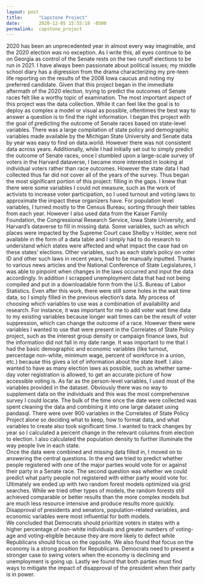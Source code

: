 ```yaml
---
layout: post
title:      "Capstone Project"
date:       2020-12-05 15:55:16 -0500
permalink:  capstone_project
---
```



2020 has been an unprecedented year in almost every way imaginable, and the 2020 election was no exception. As I write this, all eyes continue to be on Georgia as control of the Senate rests on the two runoff elections to be run in 2021. I have always been passionate about political issues; my middle school diary has a digression from the drama characterizing my pre-teen life reporting on the results of the 2008 Iowa caucus and noting my preferred candidate. Given that this project began in the immediate aftermath of the 2020 election, trying to predict the outcomes of Senate races felt like a worthy topic of examination. 
The most important aspect of this project was the data collection. While it can feel like the goal is to deploy as complex a model or visual as possible, oftentimes the best way to answer a question is to find the right information. I began this project with the goal of predicting the outcome of Senate races based on state-level variables. There was a large compilation of state policy and demographic variables made available by the Michigan State University and Senate data by year was easy to find on data.world. However there was not consistent data across years. Additionally, while I had initially set out to simply predict the outcome of Senate races, once I stumbled upon a large-scale survey of voters in the Harvard dataverse, I became more interested in looking at individual voters rather than race outcomes. However the state data I had collected thus far did not cover all of the years of the survey. Thus began the most significant portion of this project: filling in the gaps. I knew that there were some variables I could not measure, such as the work of activists to increase voter participation, so I used turnout and voting laws to approximate the impact these organizers have. For population level variables, I turned mostly to the Census Bureau, sorting through their tables from each year. However I also used data from the Kaiser Family Foundation, the Congressional Research Service, Iowa State University, and Harvard’s dataverse to fill in missing data. 
Some variables, such as which places were impacted by the Supreme Court case Shelby v Holder, were not available in the form of a data table and I simply had to do research to understand which states were affected and what impact the case had on these states’ elections. Other variables, such as each state’s policy on voter ID and other such laws in recent years, had to be manually inputted. Thanks to various news articles and the National Conference of State Legislatures, I was able to pinpoint when changes in the laws occurred and input the data accordingly. In addition I scrapped unemployment data that had not being compiled and put in a downloadable form from the U.S. Bureau of Labor Statistics. Even after this work, there were still some holes in the wait time data, so I simply filled in the previous election’s data. 
My process of choosing which variables to use was a combination of availability and research. For instance, it was important for me to add voter wait time data to my existing variables because longer wait times can be the result of voter suppression, which can change the outcome of a race. However there were variables I wanted to use that were present in the Correlates of State Policy project, such as the interest group density or campaign finance laws, but the information did not fall in my date range. It was important to me that I had the basic demographic and economic variables (like turnout, percentage non-white, minimum wage, percent of workforce in a union, etc.) because this gives a lot of information about the state itself. I also wanted to have as many election laws as possible, such as whether same-day voter registration is allowed, to get an accurate picture of how accessible voting is. As far as the person-level variables, I used most of the variables provided in the dataset. Obviously there was no way to supplement data on the individuals and this was the most comprehensive survey I could locate.
The bulk of the time once the date were collected was spent cleaning the data and combining it into one large dataset using pandasql. There were over 900 variables in the Correlates of State Policy Project alone so deciding what to keep, how to format data, and what variables to create also took significant time. I wanted to track changes by year so I calculated a percent change in the relevant columns from election to election. I also calculated the population density to further illuminate the way people live in each state.  
Once the data were combined and missing data filled in, I moved on to answering the central questions. In the end we tried to predict whether people registered with one of the major parties would vote for or against their party in a Senate race. The second question was whether we could predict what party people not registered with either party would vote for. Ultimately we ended up with two random forest models optimized via grid searches. While we tried other types of models, the random forests still achieved comparable or better results than the more complex models but are much less resource intensive and produce results more quickly. Disapproval of presidents and senators, population-related variables, and economic variables were most influential for both models.  
We concluded that Democrats should prioritize voters in states with a higher percentage of non-white individuals and greater numbers of voting-age and voting-eligible because they are more likely to defect while Republicans should focus on the opposite. We also found that focus on the economy is a strong position for Republicans. Democrats need to present a stronger case to swing voters when the economy is declining and unemployment is going up. Lastly we found that both parties must find ways to mitigate the impact of disapproval of the president when their party is in power.

